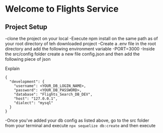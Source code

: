 # Welcome to Flights Service

## Project Setup
-clone the project on your local
-Execute npm install on the same path as of your root directory of teh downloaded project
-Create a .env file in the root directory and add the following environment variable
    -PORT=3000
-Inside the src/config folder create a new file config.json and then add the following piece of json

Explain

```
{
  "development": {
    "username": <YOUR_DB_LOGIN_NAME>,
    "password": <YOUR_DB_PASSWORD>,
    "database": "Flights_Search_DB_DEV",
    "host": "127.0.0.1",
    "dialect": "mysql"
  }
}
```

-Once you've added your db config as listed above, go to the src folder from your terminal and execute `npx sequelize db:create` and then execute
